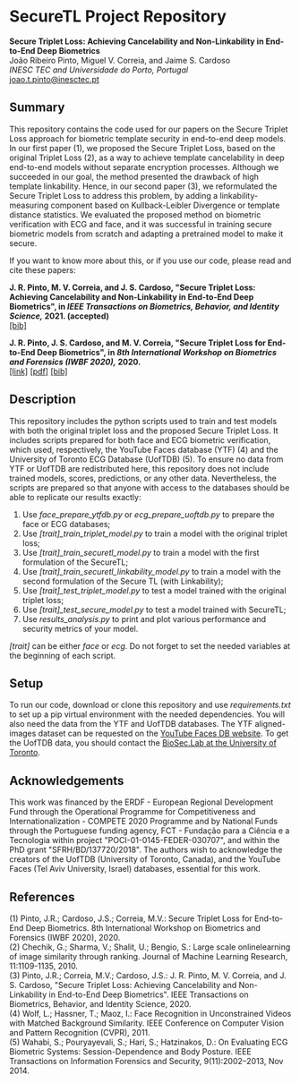 # SecureTL Project Repository

**Secure Triplet Loss: Achieving Cancelability and Non-Linkability in End-to-End Deep Biometrics**    
João Ribeiro Pinto, Miguel V. Correia, and Jaime S. Cardoso    
*INESC TEC and Universidade do Porto, Portugal*   
joao.t.pinto@inesctec.pt

## Summary
This repository contains the code used for our papers on the Secure Triplet Loss approach for biometric template security in end-to-end deep models. In our first paper (1), we proposed the Secure Triplet Loss, based on the original Triplet Loss (2), as a way to achieve template cancelability in deep end-to-end models without separate encryption processes. Although we succeeded in our goal, the method presented the drawback of high template linkability. Hence, in our second paper (3), we reformulated the Secure Triplet Loss to address this problem, by adding a linkability-measuring component based on Kullback-Leibler Divergence or template distance statistics. We evaluated the proposed method on biometric verification with ECG and face, and it was successful in training secure biometric models from scratch and adapting a pretrained model to make it secure.

If you want to know more about this, or if you use our code, please read and cite these papers:    

**J. R. Pinto, M. V. Correia, and J. S. Cardoso, "Secure Triplet Loss: Achieving Cancelability and Non-Linkability in End-to-End Deep Biometrics", in *IEEE Transactions on Biometrics, Behavior, and Identity Science,* 2021. (accepted)**    
[[bib]](https://jtrpinto.github.io/files/bibtex/jpinto2021ieeetbiom.bib)    

**J. R. Pinto, J. S. Cardoso, and M. V. Correia, "Secure Triplet Loss for End-to-End Deep Biometrics", in *8th International Workshop on Biometrics and Forensics (IWBF 2020),* 2020.**    
[[link]](https://ieeexplore.ieee.org/document/9107958) [[pdf]](https://jtrpinto.github.io/files/pdf/jpinto2020iwbf.pdf) [[bib]](https://jtrpinto.github.io/files/bibtex/jpinto2020iwbf1.bib)

## Description
This repository includes the python scripts used to train and test models with both the original triplet loss and the proposed Secure Triplet Loss. It includes scripts prepared for both face and ECG biometric verification, which used, respectively, the YouTube Faces database (YTF) (4) and the University of Toronto ECG Database (UofTDB) (5). To ensure no data from YTF or UofTDB are redistributed here, this repository does not include trained models, scores, predictions, or any other data. Nevertheless, the scripts are prepared so that anyone with access to the databases should be able to replicate our results exactly:
1. Use *face_prepare_ytfdb.py* or *ecg_prepare_uoftdb.py* to prepare the face or ECG databases;
2. Use *[trait]_train_triplet_model.py* to train a model with the original triplet loss;
3. Use *[trait]_train_securetl_model.py* to train a model with the first formulation of the SecureTL;
4. Use *[trait]_train_securetl_linkability_model.py* to train a model with the second formulation of the Secure TL (with Linkability);
5. Use *[trait]_test_triplet_model.py* to test a model trained with the original triplet loss;
6. Use *[trait]_test_secure_model.py* to test a model trained with SecureTL;
7. Use *results_analysis.py* to print and plot various performance and security metrics of your model.

*[trait]* can be either *face* or *ecg*. Do not forget to set the needed variables at the beginning of each script.

## Setup
To run our code, download or clone this repository and use *requirements.txt* to set up a pip virtual environment with the needed dependencies. You will also need the data from the YTF and UofTDB databases. The YTF aligned-images dataset can be requested on the [YouTube Faces DB website](https://www.cs.tau.ac.il/~wolf/ytfaces/). To get the UofTDB data, you should contact the [BioSec.Lab at the University of Toronto](https://www.comm.utoronto.ca/~biometrics/). 

## Acknowledgements
This work was financed by the ERDF - European Regional Development Fund through the Operational Programme for Competitiveness and Internationalization - COMPETE 2020 Programme and by National Funds through the Portuguese funding agency, FCT - Fundação para a Ciência e a Tecnologia within project "POCI-01-0145-FEDER-030707", and within the PhD grant "SFRH/BD/137720/2018". The authors wish to acknowledge the creators of the UofTDB (University of Toronto, Canada), and the YouTube Faces (Tel Aviv University, Israel) databases, essential for this work.

## References
(1) Pinto, J.R.; Cardoso, J.S.; Correia, M.V.: Secure Triplet Loss for End-to-End Deep Biometrics. 8th International Workshop on Biometrics and Forensics (IWBF 2020), 2020.    
(2) Chechik, G.; Sharma, V.; Shalit, U.; Bengio, S.: Large scale onlinelearning of image similarity through ranking. Journal of Machine Learning Research, 11:1109-1135, 2010.    
(3) Pinto, J.R.; Correia, M.V.; Cardoso, J.S.: J. R. Pinto, M. V. Correia, and J. S. Cardoso, "Secure Triplet Loss: Achieving Cancelability and Non-Linkability in End-to-End Deep Biometrics". IEEE Transactions on Biometrics, Behavior, and Identity Science, 2020.    
(4) Wolf, L.; Hassner, T.; Maoz, I.: Face Recognition in Unconstrained Videos with Matched Background Similarity. IEEE Conference on Computer Vision and Pattern Recognition (CVPR), 2011.    
(5) Wahabi, S.; Pouryayevali, S.; Hari, S.; Hatzinakos, D.: On Evaluating ECG Biometric Systems: Session-Dependence and Body Posture. IEEE Transactions on Information Forensics and Security, 9(11):2002–2013, Nov 2014. 






